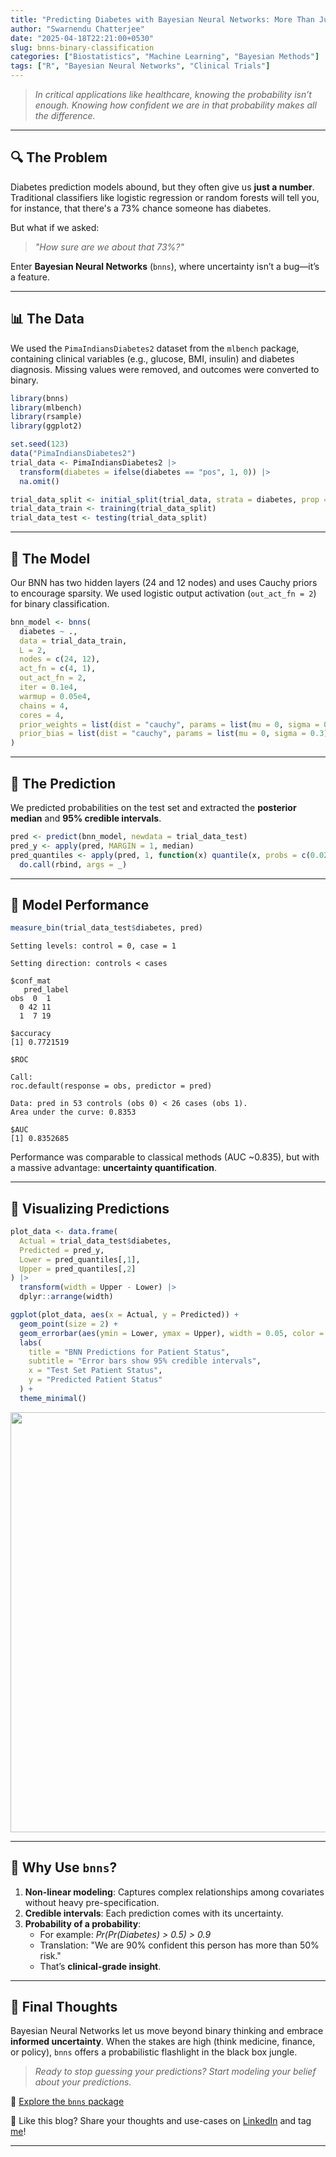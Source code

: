 ```yaml
---
title: "Predicting Diabetes with Bayesian Neural Networks: More Than Just a Probability"
author: "Swarnendu Chatterjee"
date: "2025-04-18T22:21:00+0530"
slug: bnns-binary-classification
categories: ["Biostatistics", "Machine Learning", "Bayesian Methods"]
tags: ["R", "Bayesian Neural Networks", "Clinical Trials"]
---
```




> *In critical applications like healthcare, knowing the probability isn’t enough. Knowing how confident we are in that probability makes all the difference.*

---

## 🔍 The Problem

Diabetes prediction models abound, but they often give us **just a number**. Traditional classifiers like logistic regression or random forests will tell you, for instance, that there's a 73% chance someone has diabetes.

But what if we asked:
> _"How sure are we about that 73%?"_

Enter **Bayesian Neural Networks** (`bnns`), where uncertainty isn’t a bug—it’s a feature.

---

## 📊 The Data

We used the `PimaIndiansDiabetes2` dataset from the `mlbench` package, containing clinical variables (e.g., glucose, BMI, insulin) and diabetes diagnosis. Missing values were removed, and outcomes were converted to binary.


``` r
library(bnns)
library(mlbench)
library(rsample)
library(ggplot2)

set.seed(123)
data("PimaIndiansDiabetes2")
trial_data <- PimaIndiansDiabetes2 |>
  transform(diabetes = ifelse(diabetes == "pos", 1, 0)) |>
  na.omit()

trial_data_split <- initial_split(trial_data, strata = diabetes, prop = 0.8)
trial_data_train <- training(trial_data_split)
trial_data_test <- testing(trial_data_split)
```

---

## 🧠 The Model

Our BNN has two hidden layers (24 and 12 nodes) and uses Cauchy priors to encourage sparsity. We used logistic output activation (`out_act_fn = 2`) for binary classification.


``` r
bnn_model <- bnns(
  diabetes ~ .,
  data = trial_data_train,
  L = 2,
  nodes = c(24, 12),
  act_fn = c(4, 1),
  out_act_fn = 2,
  iter = 0.1e4,
  warmup = 0.05e4,
  chains = 4,
  cores = 4,
  prior_weights = list(dist = "cauchy", params = list(mu = 0, sigma = 0.3)),
  prior_bias = list(dist = "cauchy", params = list(mu = 0, sigma = 0.3))
)
```

---

## 🎯 The Prediction

We predicted probabilities on the test set and extracted the **posterior median** and **95% credible intervals**.


``` r
pred <- predict(bnn_model, newdata = trial_data_test)
pred_y <- apply(pred, MARGIN = 1, median)
pred_quantiles <- apply(pred, 1, function(x) quantile(x, probs = c(0.025, 0.975)), simplify = FALSE) |>
  do.call(rbind, args = _)
```

---

## 📏 Model Performance


``` r
measure_bin(trial_data_test$diabetes, pred)
```

```
Setting levels: control = 0, case = 1
```

```
Setting direction: controls < cases
```

```
$conf_mat
   pred_label
obs  0  1
  0 42 11
  1  7 19

$accuracy
[1] 0.7721519

$ROC

Call:
roc.default(response = obs, predictor = pred)

Data: pred in 53 controls (obs 0) < 26 cases (obs 1).
Area under the curve: 0.8353

$AUC
[1] 0.8352685
```

Performance was comparable to classical methods (AUC ~0.835), but with a massive advantage: **uncertainty quantification**.

---

## 🔬 Visualizing Predictions


``` r
plot_data <- data.frame(
  Actual = trial_data_test$diabetes,
  Predicted = pred_y,
  Lower = pred_quantiles[,1],
  Upper = pred_quantiles[,2]
) |>
  transform(width = Upper - Lower) |>
  dplyr::arrange(width)

ggplot(plot_data, aes(x = Actual, y = Predicted)) +
  geom_point(size = 2) +
  geom_errorbar(aes(ymin = Lower, ymax = Upper), width = 0.05, color = "steelblue") +
  labs(
    title = "BNN Predictions for Patient Status",
    subtitle = "Error bars show 95% credible intervals",
    x = "Test Set Patient Status",
    y = "Predicted Patient Status"
  ) +
  theme_minimal()
```

<img src="{{< blogdown/postref >}}index_files/figure-html/unnamed-chunk-5-1.png" width="672" />

---

## 🧠 Why Use `bnns`?

1. **Non-linear modeling**: Captures complex relationships among covariates without heavy pre-specification.
2. **Credible intervals**: Each prediction comes with its uncertainty.
3. **Probability of a probability**:
   - For example: _Pr(Pr(Diabetes) > 0.5) > 0.9_
   - Translation: "We are 90% confident this person has more than 50% risk."
   - That’s **clinical-grade insight**.

---

## 📣 Final Thoughts

Bayesian Neural Networks let us move beyond binary thinking and embrace **informed uncertainty**. When the stakes are high (think medicine, finance, or policy), `bnns` offers a probabilistic flashlight in the black box jungle.

> *Ready to stop guessing your predictions? Start modeling your belief about your predictions.*

🔗 [Explore the `bnns` package](https://cran.r-project.org/package=bnns)

💬 Like this blog? Share your thoughts and use-cases on [LinkedIn](https://www.linkedin.com/) and tag [me](https://www.linkedin.com/in/swarnendu-stat/)!

---
